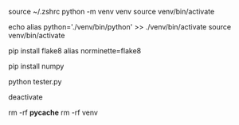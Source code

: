 source ~/.zshrc
python -m venv venv
source venv/bin/activate

echo alias python='./venv/bin/python' >> ./venv/bin/activate
source venv/bin/activate

pip install flake8
alias norminette=flake8

pip install numpy

python tester.py

deactivate

rm -rf __pycache__
rm -rf venv
